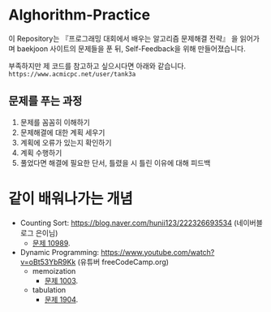 # Alghorithm-Practice

이 Repository는 『프로그래밍 대회에서 배우는 알고리즘 문제해결 전략』 을 읽어가며 baekjoon 사이트의 문제들을 푼 뒤, Self-Feedback을 위해 만들어졌습니다.

부족하지만 제 코드를 참고하고 싶으시다면 아래와 같습니다.
`https://www.acmicpc.net/user/tank3a`

## 문제를 푸는 과정

1. 문제를 꼼꼼히 이해하기
2. 문제해결에 대한 계획 세우기
3. 계획에 오류가 있는지 확인하기
4. 계획 수행하기
5. 풀었다면 해결에 필요한 단서, 틀렸을 시 틀린 이유에 대해 피드백

# 같이 배워나가는 개념

- Counting Sort: https://blog.naver.com/hunii123/222326693534 (네이버블로그 은이님)
  - [문제 10989](10989.md).
- Dynamic Programming: https://www.youtube.com/watch?v=oBt53YbR9Kk (유튜버 freeCodeCamp.org)
  - memoization
    - [문제 1003](1003.md).
  - tabulation
    - [문제 1904](1904.md).
